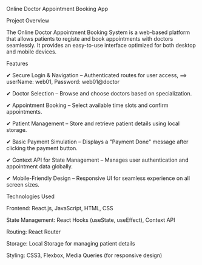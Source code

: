 Online Doctor Appointment Booking App

Project Overview

The Online Doctor Appointment Booking System is a web-based platform that allows patients to registe and book appointments with doctors seamlessly. It provides an easy-to-use interface optimized for both desktop and mobile devices.

Features

✔ Secure Login & Navigation – Authenticated routes for user access, ==> userName: web01, Password: web01@doctor

✔ Doctor Selection – Browse and choose doctors based on specialization.

✔ Appointment Booking – Select available time slots and confirm appointments.

✔ Patient Management – Store and retrieve patient details using local storage.

✔ Basic Payment Simulation – Displays a "Payment Done" message after clicking the payment button.

✔ Context API for State Management – Manages user authentication and appointment data globally.

✔ Mobile-Friendly Design – Responsive UI for seamless experience on all screen sizes.

Technologies Used

Frontend: React.js, JavaScript, HTML, CSS

State Management: React Hooks (useState, useEffect), Context API

Routing: React Router

Storage: Local Storage for managing patient details

Styling: CSS3, Flexbox, Media Queries (for responsive design)
